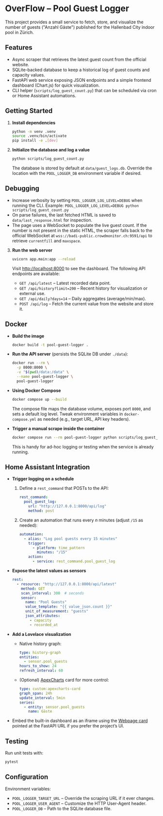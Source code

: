 # OverFlow – Pool Guest Logger

This project provides a small service to fetch, store, and visualize the number of guests ("Anzahl Gäste") published for the Hallenbad City indoor pool in Zürich.

## Features

- Async scraper that retrieves the latest guest count from the official website.
- SQLite-backed database to keep a historical log of guest counts and capacity values.
- FastAPI web service exposing JSON endpoints and a simple frontend dashboard (Chart.js) for quick visualization.
- CLI helper (`scripts/log_guest_count.py`) that can be scheduled via cron or Home Assistant automations.

## Getting Started

1. **Install dependencies**

   ```bash
   python -m venv .venv
   source .venv/bin/activate
   pip install -e .[dev]
   ```

2. **Initialize the database and log a value**

   ```bash
   python scripts/log_guest_count.py
   ```

   The database is stored by default at `data/guest_logs.db`. Override the location with the `POOL_LOGGER_DB` environment variable if desired.

## Debugging

- Increase verbosity by setting `POOL_LOGGER_LOG_LEVEL=DEBUG` when running the CLI. Example:
  `POOL_LOGGER_LOG_LEVEL=DEBUG python scripts/log_guest_count.py`
- On parse failures, the last fetched HTML is saved to `data/last_response.html` for inspection.
- The page uses a WebSocket to populate the live guest count. If the number is not present in the static HTML, the scraper falls back to the official WebSocket at `wss://badi-public.crowdmonitor.ch:9591/api` to retrieve `currentfill` and `maxspace`.

3. **Run the web server**

   ```bash
   uvicorn app.main:app --reload
   ```

   Visit [http://localhost:8000](http://localhost:8000) to see the dashboard. The following API endpoints are available:

   - `GET /api/latest` – Latest recorded data point.
   - `GET /api/history?limit=200` – Recent history for visualization or external use.
   - `GET /api/daily?days=14` – Daily aggregates (average/min/max).
   - `POST /api/log` – Fetch the current value from the website and store it.

## Docker

- **Build the image**

  ```bash
  docker build -t pool-guest-logger .
  ```

- **Run the API server** (persists the SQLite DB under `./data`):

  ```bash
  docker run --rm \
    -p 8000:8000 \
    -v "$(pwd)/data:/data" \
    --name pool-guest-logger \
    pool-guest-logger
  ```

- **Using Docker Compose**

  ```bash
  docker compose up --build
  ```

  The compose file maps the database volume, exposes port `8000`, and sets a default log level. Tweak environment variables in `docker-compose.yml` as needed (e.g., target URL, API key headers).

- **Trigger a manual scrape inside the container**

  ```bash
  docker compose run --rm pool-guest-logger python scripts/log_guest_count.py
  ```

  This is handy for ad-hoc logging or testing when the service is already running.

## Home Assistant Integration

- **Trigger logging on a schedule**
  1. Define a `rest_command` that POSTs to the API:

     ```yaml
     rest_command:
       pool_guest_log:
         url: "http://127.0.0.1:8000/api/log"
         method: post
     ```

  2. Create an automation that runs every _n_ minutes (adjust `/15` as needed):

     ```yaml
     automation:
       - alias: "Log pool guests every 15 minutes"
         trigger:
           - platform: time_pattern
             minutes: "/15"
         action:
           - service: rest_command.pool_guest_log
     ```

- **Expose the latest values as sensors**

  ```yaml
  rest:
    - resource: "http://127.0.0.1:8000/api/latest"
      method: GET
      scan_interval: 300  # seconds
      sensor:
        name: "Pool Guests"
        value_template: "{{ value_json.count }}"
        unit_of_measurement: "guests"
        json_attributes:
          - capacity
          - recorded_at
  ```

- **Add a Lovelace visualization**
  - Native history graph:

    ```yaml
    type: history-graph
    entities:
      - sensor.pool_guests
    hours_to_show: 24
    refresh_interval: 60
    ```

  - (Optional) [ApexCharts](https://github.com/RomRider/apexcharts-card) card for more control:

    ```yaml
    type: custom:apexcharts-card
    graph_span: 24h
    update_interval: 5min
    series:
      - entity: sensor.pool_guests
        name: Gäste
    ```

- Embed the built-in dashboard as an iframe using the [Webpage card](https://www.home-assistant.io/lovelace/iframe/) pointed at the FastAPI URL if you prefer the project’s UI.

## Testing

Run unit tests with:

```bash
pytest
```

## Configuration

Environment variables:

- `POOL_LOGGER_TARGET_URL` – Override the scraping URL if it ever changes.
- `POOL_LOGGER_USER_AGENT` – Customize the HTTP User-Agent header.
- `POOL_LOGGER_DB` – Path to the SQLite database file.
